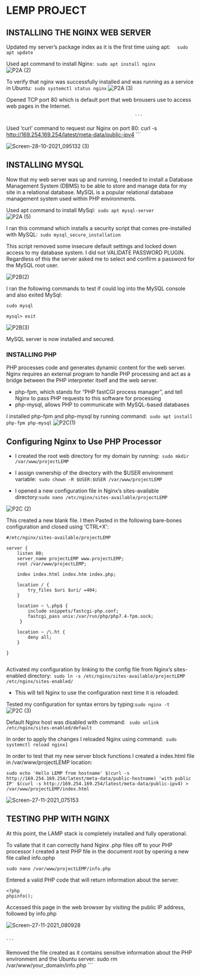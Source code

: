 
# LEMP PROJECT 



## INSTALLING THE NGINX WEB SERVER

Updated my server’s package index as it is the first time using apt: ```  
                                                                    sudo apt update
                                                                     ```
                                                     
                                    
Used apt command to install  Nginx:``` 
                                   sudo apt install nginx
                                   ```                                               
![P2A (2)](https://user-images.githubusercontent.com/93116204/139219823-c58a21a6-ed11-4c40-b271-fec20fc17e0e.png)


To verify that nginx was successfully installed and was running as a service in Ubuntu:``` 
                                                                                       sudo systemctl status nginx
                                                                                       ```
![P2A (3)](https://user-images.githubusercontent.com/93116204/139220994-be597f62-5f49-4aaf-9324-72b4a75200eb.png)

Opened TCP port 80 which is default port that web brousers use to access web pages in the Internet.
                                                
                                                
                                                
                                                    ```
Used ‘curl’ command to request our Nginx on port 80: curl -s http://169.254.169.254/latest/meta-data/public-ipv4                                                                                                                       ```

![Screen-28-10-2021_095132 (3)](https://user-images.githubusercontent.com/93116204/139404540-23fcebbd-1e8a-419d-baec-a1c1d5cad000.png)


## INSTALLING MYSQL

Now that my web server was up and running, I needed to install a Database Management System (DBMS) to be able to store and manage data for my site in a relational database. MySQL is a popular relational database management system used within PHP environments.

Used apt command to install  MySql:``` 
                                   sudo apt mysql-server
                                   ```         
 ![P2A (5)](https://user-images.githubusercontent.com/93116204/139405644-5b17265f-078c-40e0-956a-80f0b917936d.png)
 
I ran this command which installs a security script that comes pre-installed with MySQL:``` 
                                                                                         sudo mysql_secure_installation
                                                                                         ```

This script removed some insecure default settings and locked down access to my database system. I did not VALIDATE PASSWORD PLUGIN. Regardless of this the server asked me to select and confirm a password for the MySQL root user.
 
 ![P2B(2)](https://user-images.githubusercontent.com/93116204/139408657-b6195770-fd53-4d9b-8771-b5d78ce99a9e.png)


I ran the following commands to test if could log into the MySQL console and also exited MySql:
```
sudo mysql    
```

```
mysql> exit
```                                                                                                   
                                  
![P2B(3)](https://user-images.githubusercontent.com/93116204/139410870-35d4a402-f33a-4bf5-8289-c60b101fdde8.png)

MySQL server is now installed and secured.


### INSTALLING PHP

PHP processes code and generates dynamic content for the web server. Nginx requires an external program to handle PHP processing and act as a bridge between the PHP interpreter itself and the web server. 

* php-fpm, which stands for “PHP fastCGI process manager”, and tell Nginx to pass PHP requests to this software for processing
* php-mysql, allows PHP to communicate with MySQL-based databases

 I installed php-fpm and php-mysql by running command:``` 
                                                      sudo apt install php-fpm php-mysql
                                                      ```
![P2C(1)](https://user-images.githubusercontent.com/93116204/139502119-041cde9d-86b2-41d9-940b-671092603962.png)

  
 ## Configuring Nginx to Use PHP Processor
 
* I created the root web directory for my domain by running:``` 
                                                           sudo mkdir /var/www/projectLEMP
                                                           ```
                                                           
* I assign ownership of the directory with the $USER environment variable:``` 
                                                                        sudo chown -R $USER:$USER /var/www/projectLEMP
                                                                        ```
                                                                        
* I opened a new configuration file in Nginx’s sites-available directory:```
                                                                       sudo nano /etc/nginx/sites-available/projectLEMP
                                                                       ```
                                                                       
![P2C (2)](https://user-images.githubusercontent.com/93116204/139503892-11fb19f7-e99c-4e0b-8035-fb309211b588.png)


This created a new blank file. I then Pasted in the following bare-bones configuration and closed using 'CTRL+X':
```
#/etc/nginx/sites-available/projectLEMP

server {
    listen 80;
    server_name projectLEMP www.projectLEMP;
    root /var/www/projectLEMP;

    index index.html index.htm index.php;

    location / {
        try_files $uri $uri/ =404;
    }

    location ~ \.php$ {
        include snippets/fastcgi-php.conf;
        fastcgi_pass unix:/var/run/php/php7.4-fpm.sock;
     }

    location ~ /\.ht {
        deny all;
    }

}
                                                                       
```

Activated my configuration by linking to the config file from Nginx’s sites-enabled directory:``` 
                                                                                             sudo ln -s /etc/nginx/sites-available/projectLEMP /etc/nginx/sites-enabled/
                                                                                             ```
* This will tell Nginx to use the configuration next time it is reloaded. 

 Tested my configuration for syntax errors by typing:```
                                                     sudo nginx -t
                                                     ```
![P2C (3)](https://user-images.githubusercontent.com/93116204/139505462-f5f7ebb1-75a8-48a5-ad0b-d1cd25c1cb3b.png)


Default Nginx host was disabled with command: ``` 
                                             sudo unlink /etc/nginx/sites-enabled/default
                                             ```


In order to apply the changes I reloaded Nginx using command:``` 
                                                             sudo systemctl reload nginx]
                                                             ```
                                                
                                                
In order to test that my new server block functions  I created a  index.html file in /var/www/projectLEMP location:

```
sudo echo 'Hello LEMP from hostname' $(curl -s http://169.254.169.254/latest/meta-data/public-hostname) 'with public IP' $(curl -s http://169.254.169.254/latest/meta-data/public-ipv4) > /var/www/projectLEMP/index.html
```

![Screen-27-11-2021_075153](https://user-images.githubusercontent.com/93116204/143673216-e38f1170-4812-4aba-8eb5-b38ba08850fa.png)


## TESTING PHP WITH NGINX

At this point, the LAMP stack is completely installed and fully operational.

To valiate that it can correctly hand Nginx .php files off to your PHP processor I created a test PHP file in the document root by opening a new file called info.ophp

```
sudo nano /var/www/projectLEMP/info.php
```

Entered a valid PHP code that will return information about the server:

```
<?php
phpinfo();
```

Accessed this page in the web browser by visiting the public IP address, followed by info.php


![Screen-27-11-2021_080928](https://user-images.githubusercontent.com/93116204/143673967-442a47b2-1ffe-482f-ab06-69b8f2e6974e.png)


                                                                                                               ```
Removed the file created as it contains sensitive information about the PHP environment and the Ubuntu server: sudo rm /var/www/your_domain/info.php
                                                                                                               ```   

